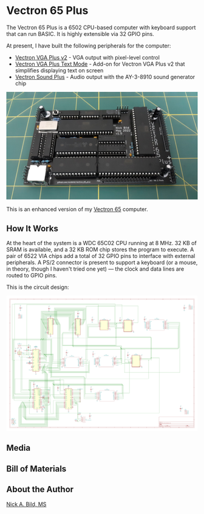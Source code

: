 # Vectron 65 Plus

The Vectron 65 Plus is a 6502 CPU-based computer with keyboard support that can run BASIC.  It is highly extensible via 32 GPIO pins.

At present, I have built the following peripherals for the computer:
- [Vectron VGA Plus v2](https://github.com/nickbild/vectron_vga_plus_v2) - VGA output with pixel-level control
- [Vectron VGA Plus Text Mode](https://github.com/nickbild/vectron_vga_plus_text_mode) - Add-on for Vectron VGA Plus v2 that simplifies displaying text on screen
- [Vectron Sound Plus](https://github.com/nickbild/vectron_sound_plus) - Audio output with the AY-3-8910 sound generator chip

![](https://raw.githubusercontent.com/nickbild/vectron_65_plus/main/media/vectron_65_top_angle_sm.jpg)

This is an enhanced version of my [Vectron 65](https://github.com/nickbild/vectron_65) computer.

## How It Works

At the heart of the system is a WDC 65C02 CPU running at 8 MHz.  32 KB of SRAM is available, and a 32 KB ROM chip stores the program to execute.  A pair of 6522 VIA chips add a total of 32 GPIO pins to interface with external peripherals.  A PS/2 connector is present to support a keyboard (or a mouse, in theory, though I haven't tried one yet) — the clock and data lines are routed to GPIO pins.

This is the circuit design:

![](https://raw.githubusercontent.com/nickbild/vectron_65_plus/main/media/schematic.svg)

## Media

## Bill of Materials

## About the Author

[Nick A. Bild, MS](https://nickbild79.firebaseapp.com/#!/)
